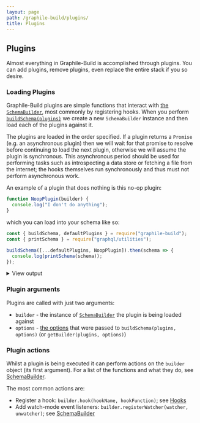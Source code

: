 ```yaml
---
layout: page
path: /graphile-build/plugins/
title: Plugins
---
```


## Plugins

Almost everything in Graphile-Build is accomplished through plugins. You can
add plugins, remove plugins, even replace the entire stack if you so desire.

### Loading Plugins

Graphile-Build plugins are simple functions that interact with [the
`SchemaBuilder`](/graphile-build/schema-builder/), most commonly by registering
hooks.  When you perform
[`buildSchema(plugins)`](/graphile-build/graphile-build/) we create a new
`SchemaBuilder` instance and then load each of the plugins against it.

The plugins are loaded in the order specified. If a plugin returns a `Promise`
(e.g. an asynchronous plugin) then we will wait for that promise to resolve
before continuing to load the next plugin, otherwise we will assume the plugin
is synchronous. This asynchronous period should be used for performing tasks
such as introspecting a data store or fetching a file from the internet; the
hooks themselves run synchronously and thus must not perform asynchronous work.

An example of a plugin that does nothing is this no-op plugin:

```js
function NoopPlugin(builder) {
  console.log("I don't do anything");
}
```

which you can load into your schema like so:

```js
const { buildSchema, defaultPlugins } = require("graphile-build");
const { printSchema } = require("graphql/utilities");

buildSchema([...defaultPlugins, NoopPlugin]).then(schema => {
  console.log(printSchema(schema));
});
```

<details>
<summary>View output</summary>

```
I don't do anything
# An object with a globally unique `ID`.
interface Node {
  # A globally unique identifier. Can be used in various places throughout the system to identify this single value.
  id: ID!
}

# The root query type which gives access points into the data universe.
type Query implements Node {
  # Exposes the root query type nested one level down. This is helpful for Relay 1
  # which can only query top level fields if they are in a particular form.
  query: Query!

  # The root query type must be a `Node` to work well with Relay 1 mutations. This just resolves to `query`.
  id: ID!

  # Fetches an object given its globally unique `ID`.
  node(
    # The globally unique `ID`.
    id: ID!
  ): Node
}
```

</details>

### Plugin arguments

Plugins are called with just two arguments:

- `builder` - the instance of [`SchemaBuilder`](/graphile-build/graphile-build/) the plugin is being loaded against
- `options` - [the options](/graphile-build/plugin-options/) that were passed to `buildSchema(plugins, options)` (or `getBuilder(plugins, options)`)

### Plugin actions

Whilst a plugin is being executed it can perform actions on the `builder`
object (its first argument). For a list of the functions and what they do, see
[SchemaBuilder](/graphile-build/schema-builder/).

The most common actions are:

- Register a hook: `builder.hook(hookName, hookFunction)`; see [Hooks](/graphile-build/hooks/)
- Add watch-mode event listeners: `builder.registerWatcher(watcher, unwatcher)`; see [SchemaBuilder](/graphile-build/schema-builder/)
